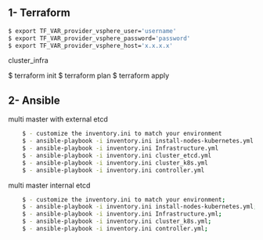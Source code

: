 ## 1- Terraform

```bash
$ export TF_VAR_provider_vsphere_user='username'
$ export TF_VAR_provider_vsphere_password='password'
$ export TF_VAR_provider_vsphere_host='x.x.x.x'
```
cluster_infra

$ terraform init 
$ terraform plan
$ terraform apply


## 2- Ansible
multi master with external etcd 
```bash
    $ - customize the inventory.ini to match your environment
    $ - ansible-playbook -i inventory.ini install-nodes-kubernetes.yml
    $ - ansible-playbook -i inventory.ini Infrastructure.yml
    $ - ansible-playbook -i inventory.ini cluster_etcd.yml
    $ - ansible-playbook -i inventory.ini cluster_k8s.yml
    $ - ansible-playbook -i inventory.ini controller.yml
```
multi master internal etcd
```bash
    $ - customize the inventory.ini to match your environment;
    $ - ansible-playbook -i inventory.ini install-nodes-kubernetes.yml;
    $ - ansible-playbook -i inventory.ini Infrastructure.yml;
    $ - ansible-playbook -i inventory.ini cluster_k8s.yml;
    $ - ansible-playbook -i inventory.ini controller.yml;
```





